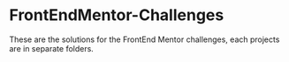 # FrontEndMentor-Challenges
These are the solutions for the FrontEnd Mentor challenges, each projects are in separate folders.
